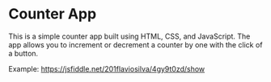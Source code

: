 # Counter App

This is a simple counter app built using HTML, CSS, and JavaScript. The app allows you to increment or decrement a counter by one with the click of a button.

Example: https://jsfiddle.net/201flaviosilva/4gy9t0zd/show

